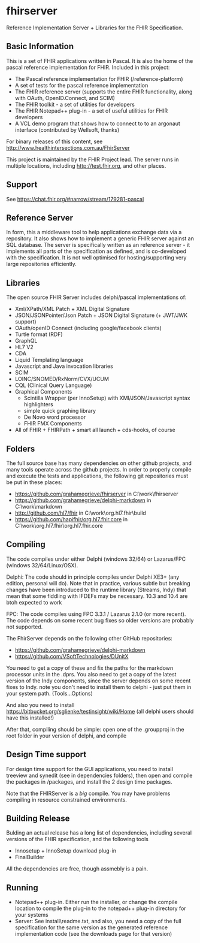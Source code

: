 fhirserver
==========

Reference Implementation Server + Libraries for the FHIR Specification. 

Basic Information
-----------------

This is a set of FHIR applications written in Pascal. It is also 
the home of the pascal reference implementation for FHIR. Included 
in this project:
* The Pascal reference implementation for FHIR (/reference-platform)
* A set of tests for the pascal reference implementation 
* The FHIR reference server (supports the entire FHIR functionality, along with OAuth, OpenID.Connect, and SCIM)
* The FHIR toolkit - a set of utilities for developers
* The FHIR Notepad++ plug-in - a set of useful utilities for FHIR developers 
* A VCL demo program that shows how to connect to to an argonaut interface (contributed by Wellsoft, thanks)

For binary releases of this content, see http://www.healthintersections.com.au/FhirServer

This project is maintained by the FHIR Project lead. The server runs in 
multiple locations, including http://test.fhir.org, and other places. 

Support
-------

See <https://chat.fhir.org/#narrow/stream/179281-pascal>

Reference Server
----------------

In form, this a middleware tool to help applications exchange data via a repository. 
It also shows how to implement a generic FHIR server against an SQL database. The server 
is specifically written as an reference server - it implements all parts of the 
specification as defined, and is co-developed with the specification. It is not 
well optimised for hosting/supporting very large repositories efficiently. 

Libraries
---------

The open source FHIR Server includes delphi/pascal implementations of:
* Xml/XPath/XML Patch + XML Digital Signature
* JSON/JSONPointer/Json Patch + JSON Digital Signature (+ JWT/JWK support)
* OAuth/openID Connect (including google/facebook clients)
* Turtle format (RDF)
* GraphQL
* HL7 V2
* CDA
* Liquid Templating language
* Javascript and Java invocation libraries
* SCIM
* LOINC/SNOMED/RxNorm/CVX/UCUM
* CQL (Clinical Query Language)
* Graphical Components
  * Scintilla Wrapper (per InnoSetup) with XMl/JSON/Javascript syntax highlighters
  * simple quick graphing library
  * De Novo word processor
  * FHIR FMX Components
* All of FHIR + FHIRPath + smart all launch + cds-hooks, of course

Folders
-------

The full source base has many dependencies on other github projects, and many tools 
operate across the github projects. In order to properly compile and execute the 
tests and applications, the following git repositories must be put in these places:
- https://github.com/grahamegrieve/fhirserver in C:\work\fhirserver
- https://github.com/grahamegrieve/delphi-markdown in C:\work\markdown
- http://github.com/hl7/fhir in C:\work\org.hl7.fhir\build
- https://github.com/hapifhir/org.hl7.fhir.core in C:\work\org.hl7.fhir\org.hl7.fhir.core

Compiling 
---------

The code compiles under either Delphi (windows 32/64) or Lazarus/FPC (windows 32/64/Linux/OSX).

Delphi: 
  The code should in principle compiles under Delphi XE3+ (any edition, personal will do).
  Note that in practice, various subtle but breaking changes have been introduced to the runtime
  library (Streams, Indy) that mean that some fiddling with IFDEFs may be necessary. 10.3 and 10.4 
  are btoh expected to work

FPC:
  The code compiles using FPC 3.3.1 / Lazarus 2.1.0 (or more recent). The code depends on some recent
  bug fixes so older versions are probably not supported.
  
The FhirServer depends on the following other GitHub repositories:
* https://github.com/grahamegrieve/delphi-markdown
* https://github.com/VSoftTechnologies/DUnitX

You need to get a copy of these and fix the paths for the markdown processor units in the .dprs.
You also need to get a copy of the latest version of the Indy components, since the server
depends on some recent fixes to Indy. note you don't need to install them to delphi - just put them in 
your system path. (Tools...Options)

And also you need to install https://bitbucket.org/sglienke/testinsight/wiki/Home (all delphi 
users should have this installed!)

After that, compiling should be simple: open one of the .groupproj in the root 
folder in your version of delphi, and compile

Design Time support
-------------------

For design time support for the GUI applications, you need to install treeview and 
synedit (see in dependencies folders), then open and compile the packages in /packages, 
and install the 2 design time packages.

Note that the FHIRServer is a *big* compile. You may have problems compiling in 
resource constrained environments.

Building Release
----------------

Bulding an actual release has a long list of dependencies, including 
several versions of the FHIR specification, and the following tools
* Innosetup + InnoSetup download plug-in
* FinalBuilder

All the dependencies are free, though assmebly is a pain. 

Running
-------

* Notepad++ plug-in. Either run the installer, or change the compile location to compile the plug-in to the notepad++ plug-in directory for your systems
* Server: See install\readme.txt, and also, you need a copy of the full specification for the same version as the generated reference implementation code (see the downloads page for that version) 

